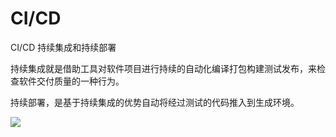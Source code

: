 # CI/CD

CI/CD 持续集成和持续部署

持续集成就是借助工具对软件项目进行持续的自动化编译打包构建测试发布，来检查软件交付质量的一种行为。

持续部署，是基于持续集成的优势自动将经过测试的代码推入到生成环境。

![](https://ask.qcloudimg.com/http-save/yehe-198529/0a0ce960bf22d645b8c3050970b86dcf.png)